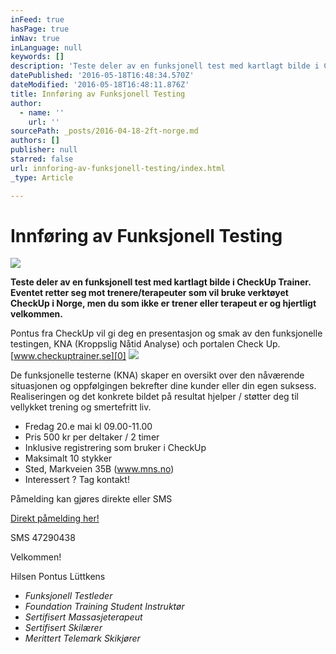 ```yaml
---
inFeed: true
hasPage: true
inNav: true
inLanguage: null
keywords: []
description: 'Teste deler av en funksjonell test med kartlagt bilde i CheckUp Trainer. Eventet retter seg mot trenere/terapeuter som vil bruke verktøyet CheckUp i Norge, men du som ikke er trener eller terapeut er og hjertligt velkommen.'
datePublished: '2016-05-18T16:48:34.570Z'
dateModified: '2016-05-18T16:48:11.876Z'
title: Innføring av Funksjonell Testing
author:
  - name: ''
    url: ''
sourcePath: _posts/2016-04-18-2ft-norge.md
authors: []
publisher: null
starred: false
url: innforing-av-funksjonell-testing/index.html
_type: Article

---
```

# Innføring av Funksjonell Testing
![](https://the-grid-user-content.s3-us-west-2.amazonaws.com/a5ddc9b4-bc8f-450c-903d-8f9f8032e272.jpg)

**Teste deler av en funksjonell test med kartlagt bilde i CheckUp Trainer. Eventet retter seg mot trenere/terapeuter som vil bruke verktøyet CheckUp i Norge, men du som ikke er trener eller terapeut er og hjertligt velkommen.**

Pontus fra CheckUp vil gi deg en presentasjon og smak av den funksjonelle testingen, KNA (Kroppslig Nåtid Analyse) och portalen Check Up. [www.checkuptrainer.se][0]
![](https://the-grid-user-content.s3-us-west-2.amazonaws.com/9cee099c-eff6-445a-923a-9fb5874a8c64.png)

De funksjonelle testerne (KNA) skaper en oversikt over den nåværende situasjonen og oppfølgingen bekrefter dine kunder eller din egen suksess. Realiseringen og det konkrete bildet på resultat hjelper / støtter deg til vellykket trening og smertefritt liv.

* Fredag 20.e mai kl 09.00-11.00
* Pris 500 kr per deltaker / 2 timer
* Inklusive registrering som bruker i CheckUp 
* Maksimalt 10 stykker
* Sted, Markveien 35B (www.mns.no)
* Interessert ? Tag kontakt!

Påmelding kan gjøres direkte eller SMS

[Direkt påmelding her!][1]

SMS 47290438

Velkommen!

Hilsen Pontus Lüttkens

* _Funksjonell Testleder_
* _Foundation Training Student Instruktør_
* _Sertifisert Massasjeterapeut_
* _Sertifisert Skilærer_
* _Merittert Telemark Skikjører_

[0]: http://checkuptrainer.se/
[1]: https://podio.com/webforms/15595616/1045133